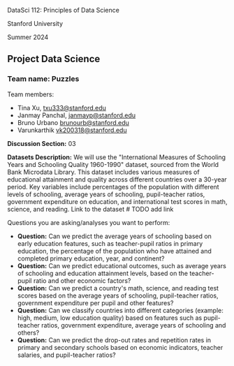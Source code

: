 DataSci 112: Principles of Data Science

Stanford University

Summer 2024

## Project Data Science

### Team name: Puzzles

Team members:
- Tina Xu, txu333@stanford.edu
- Janmay Panchal, janmayp@stanford.edu
- Bruno Urbano brunourb@stanford.edu
- Varunkarthik vk200318@stanford.edu

**Discussion Section:** 03

**Datasets Description:** We will use the "International Measures of Schooling Years and Schooling Quality 1960-1990" dataset, sourced from the World Bank Microdata Library. This dataset includes various measures of educational attainment and quality across different countries over a 30-year period. Key variables include percentages of the population with different levels of schooling, average years of schooling, pupil-teacher ratios, government expenditure on education, and international test scores in math, science, and reading.
Link to the dataset # TODO add link

Questions you are asking/analyses you want to perform:
- **Question:** Can we predict the average years of schooling based on early education features, such as teacher-pupil ratios in primary education, the percentage of the population who have attained and completed primary education, year, and continent?
- **Question:** Can we predict educational outcomes, such as average years of schooling and education attainment levels, based on the teacher-pupil ratio and other economic factors?
- **Question:** Can we predict a country's math, science, and reading test scores based on the average years of schooling, pupil-teacher ratios, government expenditure per pupil and other features?
- **Question:** Can we classify countries into different categories (example: high, medium, low education quality) based on features such as pupil-teacher ratios, government expenditure, average years of schooling and others?
- **Question:** Can we predict the drop-out rates and repetition rates in primary and secondary schools based on economic indicators, teacher salaries, and pupil-teacher ratios?
